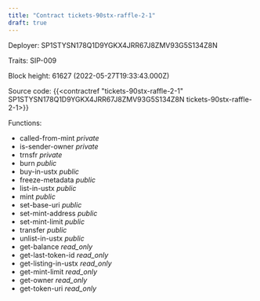 ```yaml
---
title: "Contract tickets-90stx-raffle-2-1"
draft: true
---
```

Deployer: SP1STYSN178Q1D9YGKX4JRR67J8ZMV93G5S134Z8N

Traits:
SIP-009 



Block height: 61627 (2022-05-27T19:33:43.000Z)

Source code: {{<contractref "tickets-90stx-raffle-2-1" SP1STYSN178Q1D9YGKX4JRR67J8ZMV93G5S134Z8N tickets-90stx-raffle-2-1>}}

Functions:

* called-from-mint _private_
* is-sender-owner _private_
* trnsfr _private_
* burn _public_
* buy-in-ustx _public_
* freeze-metadata _public_
* list-in-ustx _public_
* mint _public_
* set-base-uri _public_
* set-mint-address _public_
* set-mint-limit _public_
* transfer _public_
* unlist-in-ustx _public_
* get-balance _read_only_
* get-last-token-id _read_only_
* get-listing-in-ustx _read_only_
* get-mint-limit _read_only_
* get-owner _read_only_
* get-token-uri _read_only_

